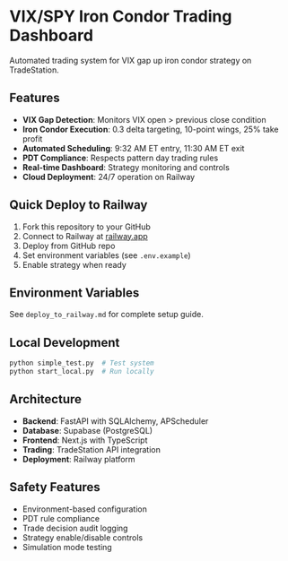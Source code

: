 # VIX/SPY Iron Condor Trading Dashboard

Automated trading system for VIX gap up iron condor strategy on TradeStation.

## Features

- **VIX Gap Detection**: Monitors VIX open > previous close condition
- **Iron Condor Execution**: 0.3 delta targeting, 10-point wings, 25% take profit
- **Automated Scheduling**: 9:32 AM ET entry, 11:30 AM ET exit
- **PDT Compliance**: Respects pattern day trading rules
- **Real-time Dashboard**: Strategy monitoring and controls
- **Cloud Deployment**: 24/7 operation on Railway

## Quick Deploy to Railway

1. Fork this repository to your GitHub
2. Connect to Railway at [railway.app](https://railway.app)
3. Deploy from GitHub repo
4. Set environment variables (see `.env.example`)
5. Enable strategy when ready

## Environment Variables

See `deploy_to_railway.md` for complete setup guide.

## Local Development

```bash
python simple_test.py  # Test system
python start_local.py  # Run locally
```

## Architecture

- **Backend**: FastAPI with SQLAlchemy, APScheduler
- **Database**: Supabase (PostgreSQL)
- **Frontend**: Next.js with TypeScript
- **Trading**: TradeStation API integration
- **Deployment**: Railway platform

## Safety Features

- Environment-based configuration
- PDT rule compliance
- Trade decision audit logging
- Strategy enable/disable controls
- Simulation mode testing